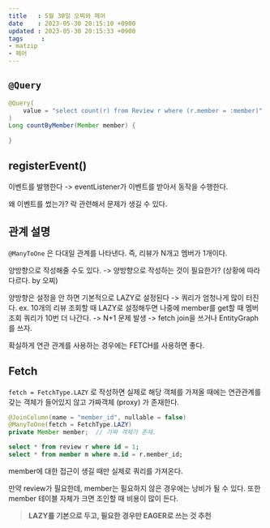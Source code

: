 ```yaml
---
title   : 5월 30일 오찌와 페어
date    : 2023-05-30 20:15:10 +0900
updated : 2023-05-30 20:15:33 +0900
tags     : 
- matzip
- 페어
---
```


## `@Query`

```java
@Query(
	value = "select count(r) from Review r where (r.member = :member)"
)
Long countByMember(Member member) {
	
}
```

## registerEvent()

이벤트를 발행한다 -> eventListener가 이벤트를 받아서 동작을 수행한다.

왜 이벤트를 썼는가? 락 관련해서 문제가 생길 수 있다.

## 관계 설명

`@ManyToOne` 은 다대일 관계를 나타낸다.
즉, 리뷰가 N개고 멤버가 1개이다. 

양방향으로 작성해줄 수도 있다. -> 양방향으로 작성하는 것이 필요한가? (상황에 따라 다르다. by 오찌)

양방향은 설정을 안 하면 기본적으로 LAZY로 설정된다 -> 쿼리가 엄청나게 많이 터진다.
ex. 10개의 리뷰 조회할 때 LAZY로 설정해두면 나중에 member를 get할 때 멤버 조회 쿼리가 10번 더 나간다. -> N+1 문제 발생 -> fetch join을 쓰거나 EntityGraph를 쓰자.

확실하게 연관 관계를 사용하는 경우에는 FETCH를 사용하면 좋다.

## Fetch

`fetch = FetchType.LAZY` 로 작성하면 실제로 해당 객체를 가져올 때에는 연관관계를 갖는 객체가 들어있지 않고 가짜객체 (proxy) 가 존재한다. 

```java
@JoinColumn(name = "member_id", nullable = false)
@ManyToOne(fetch = FetchType.LAZY)
private Member member;  // 가짜 객체가 존재.
```

```sql
select * from review r where id = 1;
select * from member m where m.id = r.member_id;
```

member에 대한 접근이 생길 때만 실제로 쿼리를 가져온다.

만약 review가 필요한데, member는 필요하지 않은 경우에는 낭비가 될 수 있다.
또한 member 테이블 자체가 크면 조인할 때 비용이 많이 든다.

> **LAZY를 기본으로 두고, 필요한 경우만 EAGER로 쓰는 것 추천**